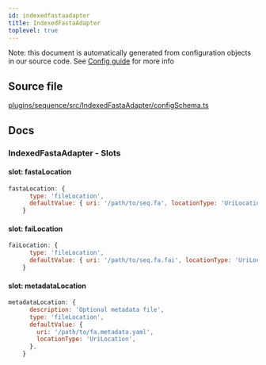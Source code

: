 ```yaml
---
id: indexedfastaadapter
title: IndexedFastaAdapter
toplevel: true
---
```

Note: this document is automatically generated from configuration objects in
our source code. See [Config guide](/docs/config_guide) for more info

## Source file

[plugins/sequence/src/IndexedFastaAdapter/configSchema.ts](https://github.com/GMOD/jbrowse-components/blob/main/plugins/sequence/src/IndexedFastaAdapter/configSchema.ts)

## Docs







### IndexedFastaAdapter - Slots
#### slot: fastaLocation



```js
fastaLocation: {
      type: 'fileLocation',
      defaultValue: { uri: '/path/to/seq.fa', locationType: 'UriLocation' },
    }
```

#### slot: faiLocation



```js
faiLocation: {
      type: 'fileLocation',
      defaultValue: { uri: '/path/to/seq.fa.fai', locationType: 'UriLocation' },
    }
```

#### slot: metadataLocation



```js
metadataLocation: {
      description: 'Optional metadata file',
      type: 'fileLocation',
      defaultValue: {
        uri: '/path/to/fa.metadata.yaml',
        locationType: 'UriLocation',
      },
    }
```




